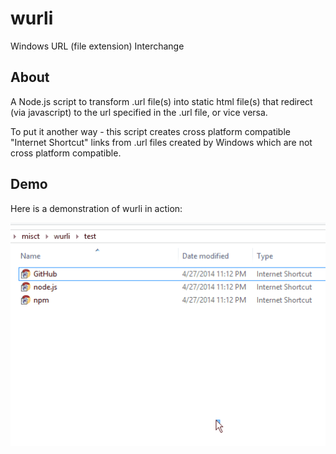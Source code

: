 # wurli

Windows URL (file extension) Interchange

## About

A Node.js script to transform .url file(s) into static html file(s) that
redirect (via javascript) to the url specified in the .url file, or vice versa.

To put it another way - this script creates cross platform compatible "Internet
Shortcut" links from .url files created by Windows which are not cross platform
compatible.

## Demo

Here is a demonstration of wurli in action:

![wurli demonstration](demo-usage.gif?raw=true "wurli demonstration")